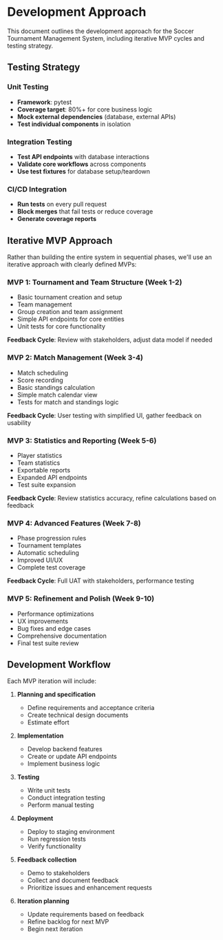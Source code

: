 # Development Approach

This document outlines the development approach for the Soccer Tournament Management System, including iterative MVP cycles and testing strategy.

## Testing Strategy

### Unit Testing
- **Framework**: pytest
- **Coverage target**: 80%+ for core business logic
- **Mock external dependencies** (database, external APIs)
- **Test individual components** in isolation

### Integration Testing
- **Test API endpoints** with database interactions
- **Validate core workflows** across components
- **Use test fixtures** for database setup/teardown

### CI/CD Integration
- **Run tests** on every pull request
- **Block merges** that fail tests or reduce coverage
- **Generate coverage reports**

## Iterative MVP Approach

Rather than building the entire system in sequential phases, we'll use an iterative approach with clearly defined MVPs:

### MVP 1: Tournament and Team Structure (Week 1-2)
- Basic tournament creation and setup
- Team management
- Group creation and team assignment
- Simple API endpoints for core entities
- Unit tests for core functionality

**Feedback Cycle**: Review with stakeholders, adjust data model if needed

### MVP 2: Match Management (Week 3-4)
- Match scheduling
- Score recording
- Basic standings calculation
- Simple match calendar view
- Tests for match and standings logic

**Feedback Cycle**: User testing with simplified UI, gather feedback on usability

### MVP 3: Statistics and Reporting (Week 5-6)
- Player statistics
- Team statistics
- Exportable reports
- Expanded API endpoints
- Test suite expansion

**Feedback Cycle**: Review statistics accuracy, refine calculations based on feedback

### MVP 4: Advanced Features (Week 7-8)
- Phase progression rules
- Tournament templates
- Automatic scheduling
- Improved UI/UX
- Complete test coverage

**Feedback Cycle**: Full UAT with stakeholders, performance testing

### MVP 5: Refinement and Polish (Week 9-10)
- Performance optimizations
- UX improvements
- Bug fixes and edge cases
- Comprehensive documentation
- Final test suite review

## Development Workflow

Each MVP iteration will include:

1. **Planning and specification**
   - Define requirements and acceptance criteria
   - Create technical design documents
   - Estimate effort

2. **Implementation**
   - Develop backend features
   - Create or update API endpoints
   - Implement business logic

3. **Testing**
   - Write unit tests
   - Conduct integration testing
   - Perform manual testing

4. **Deployment**
   - Deploy to staging environment
   - Run regression tests
   - Verify functionality

5. **Feedback collection**
   - Demo to stakeholders
   - Collect and document feedback
   - Prioritize issues and enhancement requests

6. **Iteration planning**
   - Update requirements based on feedback
   - Refine backlog for next MVP
   - Begin next iteration 